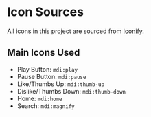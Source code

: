 # Icon Sources

All icons in this project are sourced from [Iconify](https://iconify.design/).

## Main Icons Used
- Play Button: `mdi:play`
- Pause Button: `mdi:pause`
- Like/Thumbs Up: `mdi:thumb-up`
- Dislike/Thumbs Down: `mdi:thumb-down`
- Home: `mdi:home`
- Search: `mdi:magnify`
